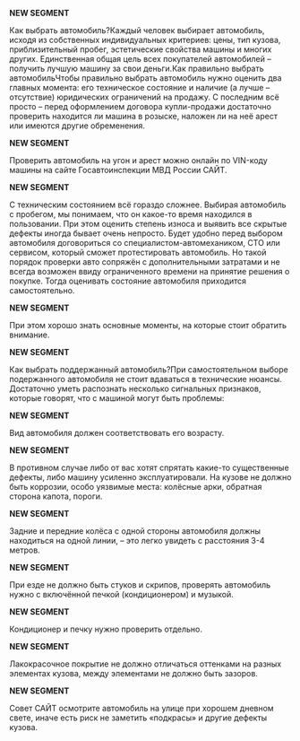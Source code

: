 **NEW SEGMENT**

﻿Как выбрать автомобиль?Каждый человек выбирает автомобиль, исходя из собственных индивидуальных критериев: цены, тип кузова, приблизительный пробег, эстетические свойства машины и многих других. Единственная общая цель всех покупателей автомобилей – получить лучшую машину за свои деньги.Как правильно выбрать автомобильЧтобы правильно выбрать автомобиль нужно оценить два главных момента: его техническое состояние и наличие (а лучше – отсутствие) юридических ограничений на продажу. С последним всё просто – перед оформлением договора купли-продажи достаточно проверить находится ли машина в розыске, наложен ли на неё арест или имеются другие обременения. 

**NEW SEGMENT**

Проверить автомобиль на угон и арест можно онлайн по VIN-коду машины на сайте Госавтоинспекции МВД России САЙТ. 

**NEW SEGMENT**

С техническим состоянием всё гораздо сложнее. Выбирая автомобиль с пробегом, мы понимаем, что он какое-то время находился в пользовании. При этом оценить степень износа и выявить все скрытые дефекты иногда бывает очень непросто. Будет удобно перед выбором автомобиля договориться со специалистом-автомехаником, СТО или сервисом, который сможет протестировать автомобиль. Но такой порядок проверки авто сопряжён с дополнительными затратами и не всегда возможен ввиду ограниченного времени на принятие решения о покупке. Тогда оценивать состояние автомобиля приходится самостоятельно. 

**NEW SEGMENT**

 При этом хорошо знать основные моменты, на которые стоит обратить внимание. 

**NEW SEGMENT**

Как выбрать поддержанный автомобиль?При самостоятельном выборе подержанного автомобиля не стоит вдаваться в технические нюансы. Достаточно уметь распознать несколько сигнальных признаков, которые говорят, что с машиной могут быть проблемы: 

**NEW SEGMENT**

 Вид автомобиля должен соответствовать его возрасту. 

**NEW SEGMENT**

 В противном случае либо от вас хотят спрятать какие-то существенные дефекты, либо машину усиленно эксплуатировали. На кузове не должно быть коррозии, особо уязвимые места: колёсные арки, обратная сторона капота, пороги. 

**NEW SEGMENT**

 Задние и передние колёса с одной стороны автомобиля должны находиться на одной линии, – это легко увидеть с расстояния 3-4 метров. 

**NEW SEGMENT**

 При езде не должно быть стуков и скрипов, проверять автомобиль нужно с включённой печкой (кондиционером) и музыкой. 

**NEW SEGMENT**

 Кондиционер и печку нужно проверить отдельно. 

**NEW SEGMENT**

 Лакокрасочное покрытие не должно отличаться оттенками на разных элементах кузова, между элементами не должно быть зазоров. 

**NEW SEGMENT**

Совет САЙТ осмотрите автомобиль на улице при хорошем дневном свете, иначе есть риск не заметить «подкрасы» и другие дефекты кузова. 

